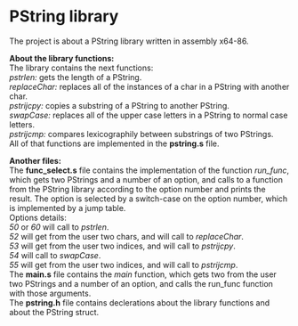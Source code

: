 # PString library
The project is about a PString library written in assembly x64-86.

**About the library functions:**  
The library contains the next functions:  
*pstrlen:* gets the length of a PString.  
*replaceChar:* replaces all of the instances of a char in a PString with another char.  
*pstrijcpy:* copies a substring of a PString to another PString.  
*swapCase:* replaces all of the upper case letters in a PString to normal case letters.  
*pstrijcmp:* compares lexicographily between substrings of two PStrings.  
All of that functions are implemented in the **pstring.s** file.  

**Another files:**  
The **func_select.s** file contains the implementation of the function *run_func*, which gets two PStrings and a number of an option,
and calls to a function from the PString library according to the option number and prints the result.
The option is selected by a switch-case on the option number, which is implemented by a jump table.  
Options details:  
*50* or *60* will call to *pstrlen*.  
*52* will get from the user two chars, and will call to *replaceChar*.  
*53* will get from the user two indices, and will call to *pstrijcpy*.  
*54* will call to *swapCase*.  
*55* will get from the user two indices, and will call to *pstrijcmp*.  
The **main.s** file contains the *main* function, which gets two from the user two PStrings and a number of an option, and calls the run_func function with those arguments.  
The **pstring.h** file contains declerations about the library functions and about the PString struct.
